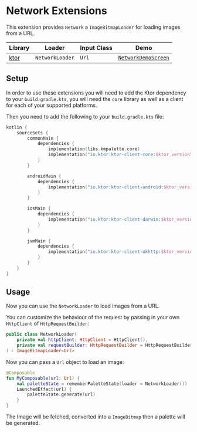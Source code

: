 # Network Extensions

This extension provides `Network` a `ImageBitmapLoader` for loading images from a URL.

| Library                                | Loader          | Input Class | Demo                                                                                                             |
|----------------------------------------|-----------------|-------------|------------------------------------------------------------------------------------------------------------------|
| [ktor](https://github.com/ktorio/ktor) | `NetworkLoader` | `Url`       | [`NetworkDemoScreen`](../demo/composeApp/src/commonMain/kotlin/com/kmpalette/demo/dominant/NetworkDemoScreen.kt) |

## Setup

In order to use these extensions you will need to add the Ktor dependency to
your `build.gradle.kts`, you will need the `core` library as well as a client for each of your
supported platforms.

Then you need to add the following to your `build.gradle.kts` file:

```kotlin
kotlin {
    sourceSets {
        commonMain {
            dependencies {
                implementation(libs.kmpalette.core)
                implementation("io.ktor:ktor-client-core:$ktor_version")
            }
        }

        androidMain {
            dependencies {
                implementation("io.ktor:ktor-client-android:$ktor_version")
            }
        }

        iosMain {
            dependencies {
                implementation("io.ktor:ktor-client-darwin:$ktor_version")
            }
        }

        jvmMain {
            dependencies {
                implementation("io.ktor:ktor-client-okhttp:$ktor_version")
            }
        }
    }
}
```

## Usage

Now you can use the `NetworkLoader` to load images from a URL.

You can customize the behaviour of the request by passing in your own `HttpClient`
of `HttpRequestBuilder`:

```kotlin
public class NetworkLoader(
    private val httpClient: HttpClient = HttpClient(),
    private val requestBuilder: HttpRequestBuilder = HttpRequestBuilder(),
) : ImageBitmapLoader<Url>
```

Now you can pass a `Url` object to load an image:

```kotlin
@Composable
fun MyComposable(url: Url) {
    val paletteState = rememberPaletteState(loader = NetworkLoader())
    LaunchedEffect(url) {
        paletteState.generate(url)
    }
}
```

The Image will be fetched, converted into a `ImageBitmap` then a palette will be generated.